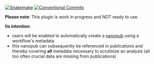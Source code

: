 [![Snakemake](https://img.shields.io/badge/snakemake-≥9-1.3-brightgreen.svg)](https://snakemake.github.io)
[![Conventional Commits](https://img.shields.io/badge/Conventional%20Commits-1.0.0-%23FE5196?logo=conventionalcommits&logoColor=white)](https://conventionalcommits.org)

**Please note**: This plugin is work in progress and NOT ready to use.

**Its intention**:

- users will be enabled to automatically create a [nanopub](https://nanopub.net/) using a workflow's metadata
- this nanopub can subsequently be referenced in publications and thereby covering __all__ metadata necessary to scrutinize an analysis (all too often crucial data are missing from publications)